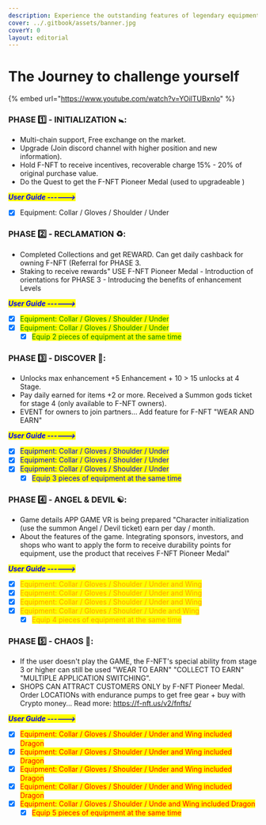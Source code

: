```yaml
---
description: Experience the outstanding features of legendary equipment
cover: ../.gitbook/assets/banner.jpg
coverY: 0
layout: editorial
---
```


# The Journey to challenge yourself



{% embed url="https://www.youtube.com/watch?v=YOilTUBxnlo" %}

### PHASE 1️⃣ - INITIALIZATION 🚼:

* Multi-chain support, Free exchange on the market.
* Upgrade (Join discord channel with higher position and new information).
* Hold F-NFT to receive incentives, recoverable charge 15% - 20% of original purchase value.
* Do the Quest to get the F-NFT Pioneer Medal (used to upgradeable )

_<mark style="color:blue;">**User Guide ------>**</mark>_

* [x] Equipment: Collar / Gloves / Shoulder / Under

### PHASE 2️⃣ - RECLAMATION ♻️:

* Completed Collections and get REWARD. Can get daily cashback for owning F-NFT (Referral for PHASE 3.
* Staking to receive rewards" USE F-NFT Pioneer Medal - Introduction of orientations for PHASE 3 - Introducing the benefits of enhancement Levels

_<mark style="color:blue;">**User Guide ------>**</mark>_

* [x] <mark style="color:green;">Equipment: Collar / Gloves / Shoulder / Under</mark>
* [x] <mark style="color:green;">Equipment: Collar / Gloves / Shoulder / Under</mark>
  * [x] <mark style="color:green;">Equip 2 pieces of equipment at the same time</mark>

### PHASE 3️⃣ - DISCOVER 🚀:

* Unlocks max enhancement +5 Enhancement + 10 > 15 unlocks at 4 Stage.
* Pay daily earned for items +2 or more. Received a Summon gods ticket for stage 4 (only available to F-NFT owners).
* EVENT for owners to join partners… Add feature for F-NFT "WEAR AND EARN"

_<mark style="color:blue;">**User Guide ------>**</mark>_

* [x] <mark style="color:blue;">Equipment: Collar / Gloves / Shoulder / Under</mark>&#x20;
* [x] <mark style="color:blue;">Equipment: Collar / Gloves / Shoulder / Under</mark>
* [x] <mark style="color:blue;">Equipment: Collar / Gloves / Shoulder / Under</mark>
  * [x] <mark style="color:blue;">Equip 3 pieces of equipment at the same time</mark>

###



### PHASE 4️⃣ - ANGEL & DEVIL ☯️:

* Game details APP GAME VR is being prepared "Character initialization (use the summon Angel / Devil ticket) earn per day / month.
* About the features of the game. Integrating sponsors, investors, and shops who want to apply the form to receive durability points for equipment, use the product that receives F-NFT Pioneer Medal"

_<mark style="color:blue;">**User Guide ------>**</mark>_

* [x] <mark style="color:orange;">Equipment: Collar / Gloves / Shoulder / Under and Wing</mark>
* [x] <mark style="color:orange;">Equipment: Collar / Gloves / Shoulder / Under and Wing</mark>
* [x] <mark style="color:orange;">Equipment: Collar / Gloves / Shoulder / Under and Wing</mark>
* [x] <mark style="color:orange;">Equipment: Collar / Gloves / Shoulder / Unde and Wing</mark>
  * [x] <mark style="color:orange;">Equip 4 pieces of equipment at the same time</mark>

### PHASE 5️⃣ - CHAOS 🔞:

* If the user doesn't play the GAME, the F-NFT's special ability from stage 3 or higher can still be used "WEAR TO EARN" "COLLECT TO EARN" "MULTIPLE APPLICATION SWITCHING".
* SHOPS CAN ATTRACT CUSTOMERS ONLY by F-NFT Pioneer Medal. Order LOCATIONs with endurance pumps to get free gear + buy with Crypto money... Read more: https://f-nft.us/v2/fnfts/

_<mark style="color:blue;">**User Guide ------>**</mark>_

* [x] <mark style="color:red;">Equipment: Collar / Gloves / Shoulder / Under and Wing included Dragon</mark>
* [x] <mark style="color:red;">Equipment: Collar / Gloves / Shoulder / Under and Wing included Dragon</mark>
* [x] <mark style="color:red;">Equipment: Collar / Gloves / Shoulder / Under and Wing included Dragon</mark>
* [x] <mark style="color:red;">Equipment: Collar / Gloves / Shoulder / Under and Wing included Dragon</mark>
* [x] <mark style="color:red;">Equipment: Collar / Gloves / Shoulder / Unde and Wing included Dragon</mark>
  * [x] <mark style="color:red;">Equip 5 pieces of equipment at the same time</mark>

###
